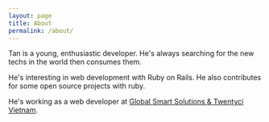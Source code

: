 ```yaml
---
layout: page
title: About
permalink: /about/
---
```


Tan is a young, enthusiastic developer. He's always searching for the new techs in the world then consumes them.

He's interesting in web development with Ruby on Rails. He also contributes for some open source projects with ruby.

He's working as a web developer at [Global Smart Solutions & Twentyci Vietnam](https://www.facebook.com/gss.outsourcing).
